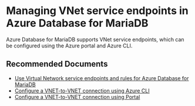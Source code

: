 <properties
	pageTitle="Managing VNet service endpoints in Azure Database for MariaDB"
	description="Managing VNet service endpoints in Azure Database for MariaDB"
	service="microsoft.dbformariadb"
	resource="servers"
	authors="ajlam"
    ms.author="andrela"
	displayOrder="27"
	selfHelpType="resource"
	supportTopicIds="32640159"
	resourceTags="servers, databases"
	productPesIds="16617"
	cloudEnvironments="public"
	articleId="mariadbmanagevnet"
/>

# Managing VNet service endpoints in Azure Database for MariaDB

Azure Database for MariaDB supports VNet service endpoints, which can be configured using the Azure portal and Azure CLI.

## **Recommended Documents**

* [Use Virtual Network service endpoints and rules for Azure Database for MariaDB](https://docs.microsoft.com/azure/mariadb/concepts-data-access-security-vnet/)<br>
* [Configure a VNET-to-VNET connection using Azure CLI](https://docs.microsoft.com/azure/mariadb/howto-manage-vnet-cli/)<br>
* [Configure a VNET-to-VNET connection using Portal](https://docs.microsoft.com/azure/mariadb/howto-manage-vnet-portal/)

